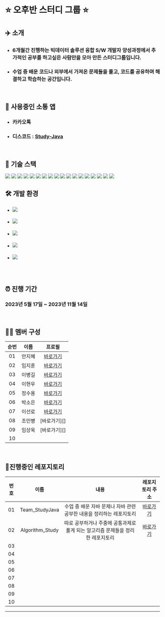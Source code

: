 # ⭐ 오후반 스터디 그룹 ⭐

## ✈️ 소개

- ###  6개월간 진행하는 빅데이터 솔루션 융합 S/W 개발자 양성과정에서 추가적인 공부를 하고싶은 사람만을 모아 만든 스터디그룹입니다.

- ### 수업 중 배운 코드나 외부에서 가져온 문제들을 풀고, 코드를 공유하며 해결하고 학습하는 공간입니다.

<br/>

## 💬 사용중인 소통 앱
- ### 카카오톡
- ### 디스코드 : [Study-Java](https://discord.gg/YTtcC3cG)

<br/>

## 📌  기술 스택


<div style="display: inline-block">
<img src="https://img.shields.io/badge/Java-FF0000?style=for-the-badge&logo=OpenJDK&logoColor=black"/>

<img src="https://img.shields.io/badge/oracle-F80000?style=for-the-badge&logo=oracle&logoColor=white">

<img src="https://img.shields.io/badge/mysql-4479A1?style=for-the-badge&logo=mysql&logoColor=white">

<img src="https://img.shields.io/badge/HTML5-E34F26?style=for-the-badge&logo=HTML5&logoColor=white"/>

<img src="https://img.shields.io/badge/css3-1572B6?style=for-the-badge&logo=css3&logoColor=biolet">

<img src="https://img.shields.io/badge/JavaScript-F7DF1E?style=for-the-badge&logo=Javascript&logoColor=white">

<img src="https://img.shields.io/badge/jQuery-0769AD?style=for-the-badge&logo=jQuery&logoColor=white">

<img src="https://img.shields.io/badge/React-61DAFB?style=for-the-badge&logo=React&logoColor=white">

<img src="https://img.shields.io/badge/bootstrap-7952B3?style=for-the-badge&logo=bootstrap&logoColor=white">

<img src="https://img.shields.io/badge/jsp-DF7401?style=for-the-badge&logo=openjdk&logoColor=white">

<img src="https://img.shields.io/badge/gradle-02303A?style=for-the-badge&logo=gradle&logoColor=white">

<img src="https://img.shields.io/badge/spring-6DB33F?style=for-the-badge&logo=spring&logoColor=white">

<img src="https://img.shields.io/badge/springboot-6DB33F?style=for-the-badge&logo=springboot&logoColor=white">

<img src="https://img.shields.io/badge/git-F05032?style=for-the-badge&logo=git&logoColor=white">

<img src="https://img.shields.io/badge/github-181717?style=for-the-badge&logo=github&logoColor=white">

<img src="https://img.shields.io/badge/r-276DC3?style=for-the-badge&logo=r&logoColor=white">

<img src="https://img.shields.io/badge/python-3776AB?style=for-the-badge&logo=python&logoColor=white">

<img src="https://img.shields.io/badge/linux-FCC624?style=for-the-badge&logo=linux&logoColor=black">

</div>

<br/>

## 🛠 개발 환경

- ### <img src="https://img.shields.io/badge/windows 10-0078D6?style=for-the-badge&logo=windows&logoColor=white">
- ### <img src="https://img.shields.io/badge/windows 11-0078D4?style=for-the-badge&logo=windows11&logoColor=white">
- ### <img src="https://img.shields.io/badge/mac OS-000000?style=for-the-badge&logo=macOS&logoColor=white">
- ### <img src="https://img.shields.io/badge/eclipse-2C2255?style=for-the-badge&logo=eclipse&logoColor=white">
- ### <img src="https://img.shields.io/badge/visual studio code-007ACC?style=for-the-badge&logo=visual studio code&logoColor=white">


<br/>
<br/>

## ⏰ 진행 기간
### 2023년 5월 17일 ~ 2023년 11월 14일

<br/>

## 👩‍💻 멤버 구성

| 순번 |  이름  |         프로필          
| :--: | :----: | :--------------------: |
|  01  | 안지혜 |  [바로가기][AhnjiHye-coder]   |
|  02  | 임지훈 |  [바로가기][e1mji]            |
|  03  | 이병길 |  [바로가기][LeeBG]            |
|  04  | 이현우 |  [바로가기][LHW9054]          |
|  05  | 정수용 |  [바로가기][RightAccept]      |
|  06  | 박소은 |  [바로가기][Soeun21]          |
|  07  | 이선로 |  [바로가기][Sunro1994]        |
|  08  | 조민병 |  [바로가기][]      |
|  09  | 임상욱 |  [바로가기][]      |
|  10  |      |        |

<br/>

## 📌진행중인 레포지토리
| 번호 |  이름  |          내용          |     레포지토리 주소      |
| :--: | :----: | :--------------------: | :---------------: |
|  01  | Team_StudyJava |   수업 중 배운 자바 문제나 자바 관련 공부한 내용을 정리하는 레포지토리     | [바로가기][Team_StudyJava] |
|  02  | Algorithm_Study |  따로 공부하거나 주중에 공통과제로 풀게 되는 알고리즘 문제들을 정리한 레포지토리      | [바로가기][Algorithm_Study] |
|  03  |  |        |  |
|  04  |  |        |  |
|  05  |  |        |  |
|  06  |  |        |  |
|  07  |  |        |  |
|  08  |  |        |  |
|  09  |  |        |  |
|  10  |   |        |  |

---


[AhnjiHye-coder]:https://github.com/AhnjiHye-coder
[e1mji]:https://github.com/e1mji
[LeeBG]:https://github.com/LeeBG
[LHW9054]:https://github.com/LHW9054
[RightAccept]:https://github.com/RightAccept
[Soeun21]:https://github.com/Soeun21
[Sunro1994]:https://github.com/Sunro1994
[Team_StudyJava]:https://github.com/Employment-Study/Team_StudyJava
[Algorithm_Study]:https://github.com/Employment-Study/Algorithm_Study
